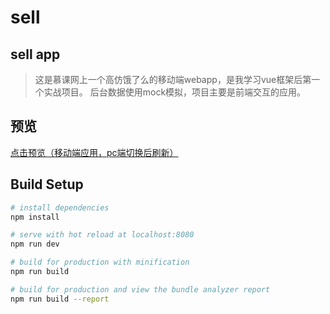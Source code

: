 # sell

## sell app
> 
> 这是慕课网上一个高仿饿了么的移动端webapp，是我学习vue框架后第一个实战项目。
> 后台数据使用mock模拟，项目主要是前端交互的应用。


## 预览

[点击预览（移动端应用，pc端切换后刷新）](https://www.sschenweb.com/sell/?id=1)

## Build Setup

``` bash
# install dependencies
npm install

# serve with hot reload at localhost:8080
npm run dev

# build for production with minification
npm run build

# build for production and view the bundle analyzer report
npm run build --report
```